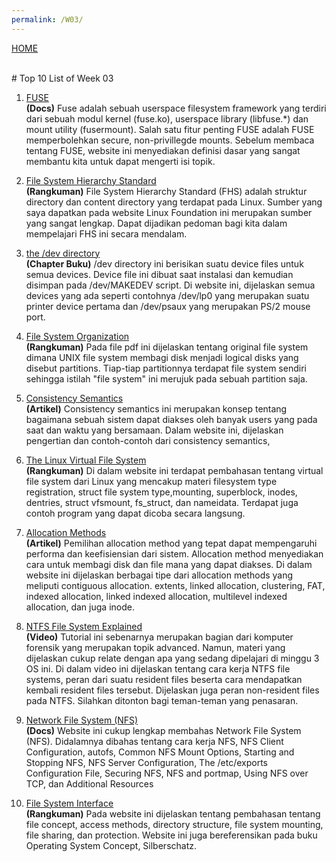 ```yaml
---
permalink: /W03/
---
```

[HOME](../)

<br>
# Top 10 List of Week 03


1. [FUSE](https://www.kernel.org/doc/html/latest/filesystems/fuse.html) <br>
<b>(Docs)</b> Fuse adalah sebuah userspace filesystem framework yang terdiri dari sebuah modul kernel (fuse.ko), userspace library (libfuse.*) dan mount utility (fusermount). Salah satu fitur penting FUSE adalah FUSE memperbolehkan secure, non-privillegde mounts. Sebelum membaca tentang FUSE, website ini menyediakan definisi dasar yang sangat membantu kita untuk dapat mengerti isi topik.

2. [File System Hierarchy Standard](https://refspecs.linuxfoundation.org/FHS_3.0/fhs-3.0.pdf) <br>
<b>(Rangkuman)</b> File System Hierarchy Standard (FHS) adalah struktur directory dan content directory yang terdapat pada Linux. Sumber yang saya dapatkan pada website Linux Foundation ini merupakan sumber yang sangat lengkap. Dapat dijadikan pedoman bagi kita dalam mempelajari FHS ini secara mendalam.

3. [the /dev directory](https://tldp.org/LDP/sag/html/dev-fs.html) <br>
<b>(Chapter Buku)</b> /dev directory ini berisikan suatu device files untuk semua devices. Device file ini dibuat saat instalasi dan kemudian disimpan pada /dev/MAKEDEV script. Di website ini, dijelaskan semua devices yang ada seperti contohnya /dev/lp0 yang merupakan suatu printer device pertama dan /dev/psaux yang merupakan PS/2 mouse port.

4. [File System Organization](http://web.cs.wpi.edu/~cs4513/b05/week2-unixfs.pdf)<br>
<b>(Rangkuman)</b> Pada file pdf ini dijelaskan tentang original file system dimana UNIX file system membagi disk menjadi logical disks yang disebut partitions. Tiap-tiap partitionnya terdapat file system sendiri sehingga istilah "file system" ini merujuk pada sebuah partition saja.

5. [Consistency Semantics](https://www.geeksforgeeks.org/consistency-semantics-for-file-sharing/)<br>
<b>(Artikel)</b> Consistency semantics ini merupakan konsep tentang bagaimana sebuah sistem dapat diakses oleh banyak users yang pada saat dan waktu yang bersamaan. Dalam website ini, dijelaskan pengertian dan contoh-contoh dari consistency semantics,

6. [The Linux Virtual File System](https://www.win.tue.nl/~aeb/linux/lk/lk-8.html)<br>
<b>(Rangkuman)</b> Di dalam website ini terdapat pembahasan tentang virtual file system dari Linux yang mencakup materi filesystem type registration, struct file system type,mounting, superblock, inodes, dentries, struct vfsmount, fs_struct, dan nameidata. Terdapat juga contoh program yang dapat dicoba secara langsung.

7. [Allocation Methods](https://www.javatpoint.com/os-allocation-methods)<br>
<b>(Artikel)</b> Pemilihan allocation method yang tepat dapat mempengaruhi performa dan keefisiensian dari sistem. Allocation method menyediakan cara untuk membagi disk dan file mana yang dapat diakses. Di dalam website ini dijelaskan berbagai tipe dari allocation methods yang meliputi contiguous allocation. extents, linked allocation, clustering, FAT, indexed allocation, linked indexed allocation, multilevel indexed allocation, dan juga inode.

8. [NTFS File System Explained](https://www.netbsd.org/docs/internals/en/chap-file-system.html) <br>
<b>(Video)</b> Tutorial ini sebenarnya merupakan bagian dari komputer forensik yang merupakan topik advanced. Namun, materi yang dijelaskan cukup relate dengan apa yang sedang dipelajari di minggu 3 OS ini. Di dalam video ini dijelaskan tentang cara kerja NTFS file systems, peran dari suatu resident files beserta cara mendapatkan kembali resident files tersebut. Dijelaskan juga peran non-resident files pada NTFS. Silahkan ditonton bagi teman-teman yang penasaran.

9. [Network File System (NFS)](https://stuff.mit.edu/afs/athena/project/rhel-doc/5/RHEL-5-manual/Deployment_Guide-en-US/ch-nfs.html)<br>
<b>(Docs)</b> Website ini cukup lengkap membahas Network File System (NFS). Didalamnya dibahas tentang cara kerja NFS, NFS Client Configuration, autofs, Common NFS Mount Options, Starting and Stopping NFS, NFS Server Configuration, The /etc/exports Configuration File, Securing NFS, NFS and portmap, Using NFS over TCP,
dan Additional Resources 

10. [File System Interface](https://www.cs.uic.edu/~jbell/CourseNotes/OperatingSystems/10_FileSystemInterface.html)<br>
<b>(Rangkuman)</b> Pada website ini dijelaskan tentang pembahasan tentang file concept, access methods, directory structure, file system mounting, file sharing, dan protection. Website ini juga bereferensikan pada buku Operating System Concept, Silberschatz.